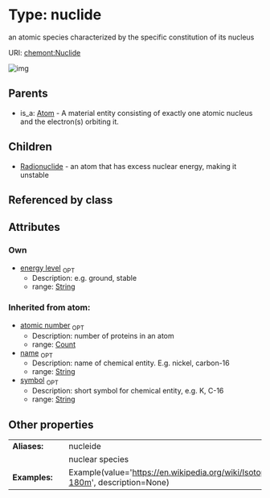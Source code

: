 
# Type: nuclide


an atomic species characterized by the specific constitution of its nucleus

URI: [chemont:Nuclide](http://w3id.org/chemontNuclide)


![img](http://yuml.me/diagram/nofunky;dir:TB/class/[Radionuclide],[Nuclide&#124;energy_level:string%20%3F;atomic_number(i):count%20%3F;symbol(i):string%20%3F;name(i):string%20%3F]^-[Radionuclide],[Atom]^-[Nuclide],[Atom])

## Parents

 *  is_a: [Atom](Atom.md) - A material entity consisting of exactly one atomic nucleus and the electron(s) orbiting it.

## Children

 * [Radionuclide](Radionuclide.md) - an atom that has excess nuclear energy, making it unstable

## Referenced by class


## Attributes


### Own

 * [energy level](energy_level.md)  <sub>OPT</sub>
    * Description: e.g. ground, stable
    * range: [String](types/String.md)

### Inherited from atom:

 * [atomic number](atomic_number.md)  <sub>OPT</sub>
    * Description: number of proteins in an atom
    * range: [Count](types/Count.md)
 * [name](name.md)  <sub>OPT</sub>
    * Description: name of chemical entity. E.g. nickel, carbon-16
    * range: [String](types/String.md)
 * [symbol](symbol.md)  <sub>OPT</sub>
    * Description: short symbol for chemical entity, e.g. K, C-16
    * range: [String](types/String.md)

## Other properties

|  |  |  |
| --- | --- | --- |
| **Aliases:** | | nucleide |
|  | | nuclear species |
| **Examples:** | | Example(value='https://en.wikipedia.org/wiki/Isotopes_of_tantalum#Tantalum-180m', description=None) |

